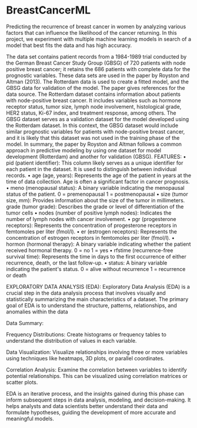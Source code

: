 # BreastCancerML
Predicting the recurrence of breast cancer in women by analyzing various factors that can influence the likelihood of the cancer returning. In this project, we experiment with multiple machine learning models in search of a model that best fits the data and has high accuracy.

The data set contains patient records from a 1984-1989 trial conducted by the German Breast Cancer Study Group (GBSG) of 720 patients with node positive breast cancer; it retains the 686 patients with complete data for the prognostic variables. These data sets are used in the paper by Royston and Altman (2013). The Rotterdam data is used to create a fitted model, and the GBSG data for validation of the model. The paper gives references for the data source. 
The Rotterdam dataset contains information about patients with node-positive breast cancer. It includes variables such as hormone receptor status, tumor size, lymph node involvement, histological grade, HER2 status, Ki-67 index, and treatment response, among others. The GBSG dataset serves as a validation dataset for the model developed using the Rotterdam dataset. In this context, the GBSG dataset would include similar prognostic variables for patients with node-positive breast cancer, and it is likely that this dataset was not used in the training phase of the model.
In summary, the paper by Royston and Altman follows a common approach in predictive modeling by using one dataset for model development (Rotterdam) and another for validation (GBSG).
FEATURES:
•	pid (patient identifier):
This column likely serves as a unique identifier for each patient in the dataset. It is used to distinguish between individual records.
•	age (age, years):
Represents the age of the patient in years at the time of data collection. Age is often a significant factor in cancer prognosis.
•	meno (menopausal status):
A binary variable indicating the menopausal status of the patient.
0 = premenopausal
1 = postmenopausal
•	size (tumor size, mm):
Provides information about the size of the tumor in millimeters. grade (tumor grade):
Describes the grade or level of differentiation of the tumor cells
•	nodes (number of positive lymph nodes):
Indicates the number of lymph nodes with cancer involvement. 
•	pgr (progesterone receptors):
Represents the concentration of progesterone receptors in femtomoles per liter (fmol/l).
•	er (estrogen receptors):
Represents the concentration of estrogen receptors in femtomoles per liter (fmol/l). 
•	hormon (hormonal therapy):
A binary variable indicating whether the patient received hormonal therapy.
0 = no
1 = yes
•	rfstime (recurrence-free survival time):
Represents the time in days to the first occurrence of either recurrence, death, or the last follow-up. 
•	status:
A binary variable indicating the patient's status.
0 = alive without recurrence
1 = recurrence or death

EXPLORATORY DATA ANALYSIS (EDA):
Exploratory Data Analysis (EDA) is a crucial step in the data analysis process that involves visually and statistically summarizing the main characteristics of a dataset. The primary goal of EDA is to understand the structure, patterns, relationships, and anomalies within the data


Data Summary:
 
Frequency Distributions: 
Create histograms or frequency tables to understand the distribution of values in each variable.
 
Data Visualization: 
Visualize relationships involving three or more variables using techniques like heatmaps, 3D plots, or parallel coordinates.
 
Correlation Analysis:
Examine the correlation between variables to identify potential relationships. This can be visualized using correlation matrices or scatter plots.
   
EDA is an iterative process, and the insights gained during this phase can inform subsequent steps in data analysis, modeling, and decision-making. It helps analysts and data scientists better understand their data and formulate hypotheses, guiding the development of more accurate and meaningful models.
